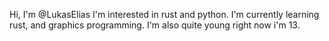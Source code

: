 Hi, I'm @LukasElias
I'm interested in rust and python.
I'm currently learning rust, and graphics programming.
I'm also quite young right now i'm 13.
